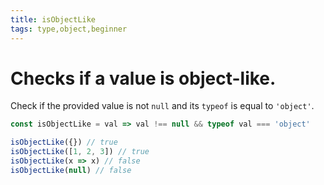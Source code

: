 ```yaml
---
title: isObjectLike
tags: type,object,beginner
---
```


# Checks if a value is object-like.

Check if the provided value is not `null` and its `typeof` is equal to `'object'`.

```js
const isObjectLike = val => val !== null && typeof val === 'object'
```

```js
isObjectLike({}) // true
isObjectLike([1, 2, 3]) // true
isObjectLike(x => x) // false
isObjectLike(null) // false
```
